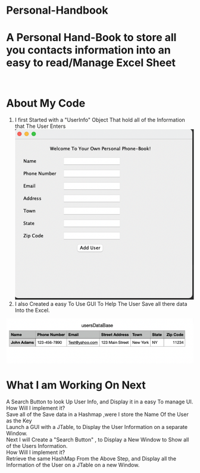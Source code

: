 # Personal-Handbook
<h1> A Personal Hand-Book to store all you contacts information into an easy to read/Manage Excel Sheet</h1><br />

# About My Code<br />
1) I first Started with a "UserInfo" Object That hold all of the Information that The User Enters<br />
 <img src="Screen-Shots/Screen Shot 2021-10-05 at 9.10.25 PM.png" /><br />
2) I also Created a easy To Use GUI To Help The User Save all there data Into the Excel.<br />

<img src="Screen-Shots/Screen Shot 2021-10-05 at 9.11.42 PM.png" /><br />

# What I am Working On Next
A Search Button to look Up User Info, and Display it in a easy To manage UI.<br />
How Will I implement it?<br />
Save all of the Save data in a Hashmap ,were I store the Name Of the User as the Key<br />
Launch a GUI with a JTable, to Display the User Information on a separate Window.<br />
Next I will Create a "Search Button" , to Display a New Window to Show all of the Users Information.<br />
How Will I implement it?<br />
Retrieve the same HashMap From the Above Step, and Display all the Information of the User on a JTable on a new Window.<br />
